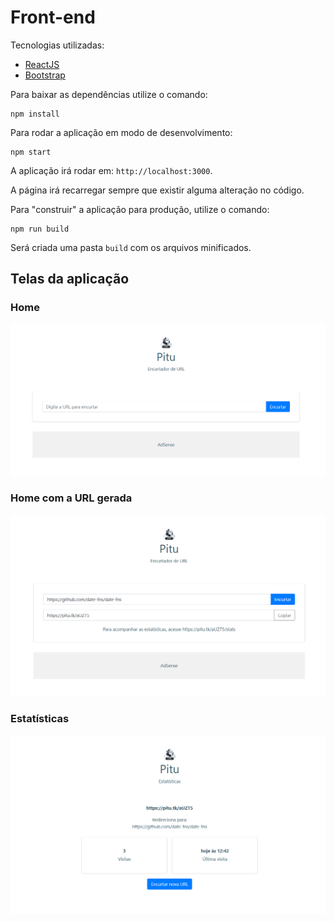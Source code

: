 # Front-end

Tecnologias utilizadas:
- [ReactJS](https://reactjs.org/)
- [Bootstrap](https://react-bootstrap.github.io/)

Para baixar as dependências utilize o comando:
```
npm install
```

Para rodar a aplicação em modo de desenvolvimento:
```
npm start
```
A aplicação irá rodar em: `http://localhost:3000`.

A página irá recarregar sempre que existir alguma alteração no código.

Para "construir" a aplicação para produção, utilize o comando:
```
npm run build
```
Será criada uma pasta `build` com os arquivos minificados.

## Telas da aplicação

### Home
![Página inicial](images/home.png)

### Home com a URL gerada
![Página inicial com URL gerada](images/home_url_shortened.png)

### Estatísticas
![Estatísticas](images/stats.png)
